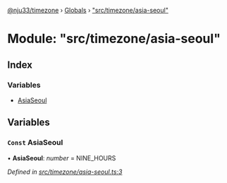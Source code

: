[@nju33/timezone](../README.md) › [Globals](../globals.md) › ["src/timezone/asia-seoul"](_src_timezone_asia_seoul_.md)

# Module: "src/timezone/asia-seoul"

## Index

### Variables

* [AsiaSeoul](_src_timezone_asia_seoul_.md#const-asiaseoul)

## Variables

### `Const` AsiaSeoul

• **AsiaSeoul**: *number* = NINE_HOURS

*Defined in [src/timezone/asia-seoul.ts:3](https://github.com/nju33/timezone/blob/f7057aa/src/timezone/asia-seoul.ts#L3)*

